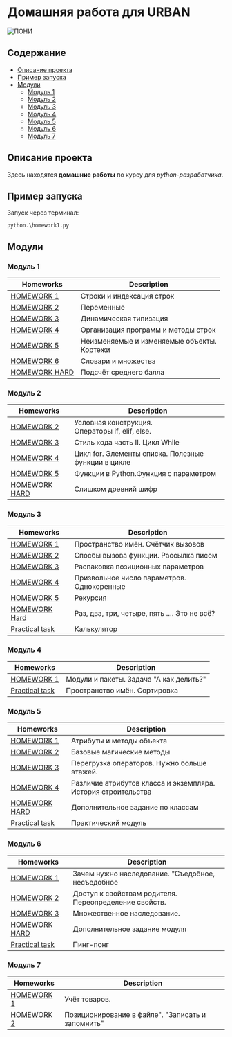 # Домашняя работа для URBAN

![ПОНИ](https://pa1.aminoapps.com/7044/dfb2245ea060ea76fde4ee0ddea7d5aa464a2dacr1-320-256_00.gif)

## Содержание

* [Описание проекта](#title1)
* [Пример запуска](#title1_1)
* [Модули](#title2_1)
    * [Модуль 1](#title2)
    * [Модуль 2](#title3)
    * [Модуль 3](#title4)
    * [Модуль 4](#title5)
    * [Модуль 5](#title6)
    * [Модуль 6](#title7)
    * [Модуль 7](#title8)

## <a id="title1">Описание проекта</a>

Здесь находятся **домашние работы** по курсу для *python-разработчика*.

## <a id="title1_1">Пример запуска</a>

Запуск через терминал:

```shell
python.\homework1.py
```

## <a id="title2_1">Модули</a>

### <a id="title2">Модуль 1</a>

| Homeworks                                | Description                                     |
|------------------------------------------|-------------------------------------------------|
| [HOMEWORK 1](module1/homework1.py)       | Строки и индексация строк                       |
| [HOMEWORK 2](module1/homework2.py)       | Переменные                                      |
| [HOMEWORK 3](module1/homework3.py)       | Динамическая типизация                          |
| [HOMEWORK 4](module1/homework4.py)       | Организация программ и методы строк             |
| [HOMEWORK 5](module1/homework5.py)       | Неизменяемые и изменяемые объекты. <br/>Кортежи |
| [HOMEWORK 6](module1/homework6.py)       | Словари и множества                             |
| [HOMEWORK HARD](module1/module1hard..py) | Подсчёт среднего балла                          |

### <a id="title3">Модуль 2</a>

| Homeworks                                 | Description                                          |
|-------------------------------------------|------------------------------------------------------|
| [HOMEWORK 2](module2/module_2_2.py)       | Условная конструкция. <br/>Операторы if, elif, else. |
| [HOMEWORK 3](module2/module_2_3.py)       | Стиль кода часть II. Цикл While                      |
| [HOMEWORK 4](module2/module_2_4.py)       | Цикл for. Элементы списка. Полезные функции в цикле  |
| [HOMEWORK 5](module2/module_2_5.py)       | Функции в Python.Функция с параметром                |
| [HOMEWORK HARD](module2/module_2_hard.py) | Слишком древний шифр                                 |

### <a id="title4">Модуль 3</a>

| Homeworks                                        | Description                                  |
|--------------------------------------------------|----------------------------------------------|
| [HOMEWORK 1](module3/module_3_1.py)              | Пространство имён. Счётчик вызовов           |
| [HOMEWORK 2](module3/module_3_2.py)              | Спосбы вызова функции. Рассылка писем        |
| [HOMEWORK 3](module3/module_3_3.py)              | Распаковка позиционных параметров            |
| [HOMEWORK 4](module3/module_3_4.py)              | Призвольное число параметров. Однокоренные   |
| [HOMEWORK 5](module3/module_3_5.py)              | Рекурсия                                     |
| [HOMEWORK Hard](module3/module_3_hard.py)        | Раз, два, три, четыре, пять .... Это не всё? |
| [Practical task](module3/module_3_calculator.py) | Калькулятор                                  |

### <a id="title5">Модуль 4</a>

| Homeworks                             | Description                             |
|---------------------------------------|-----------------------------------------|
| [HOMEWORK 1](module4/module_4_1.py)   | Модули и пакеты. Задача "А как делить?" |
| [Practical task](module4/sortfunc.py) | Пространство имён. Сортировка           |

### <a id="title6">Модуль 5</a>

| Homeworks                                 | Description                                                   |
|-------------------------------------------|---------------------------------------------------------------|
| [HOMEWORK 1](module5/module_5_1_and_2.py) | Атрибуты и методы объекта                                     |
| [HOMEWORK 2](module5/module_5_1_and_2.py) | Базовые магические методы                                     |
| [HOMEWORK 3](module5/module_5_3.py)       | Перегрузка операторов. Нужно больше этажей.                   |
| [HOMEWORK 4](module5/module_5_4.py)       | Различие атрибутов класса и экземпляра. История строительства |
| [HOMEWORK HARD](module5/module_5_hard.py) | Дополнительное задание по классам                             |
| [Practical task](module5/practice_5)      | Практический модуль                                           |

### <a id="title7">Модуль 6</a>

| Homeworks                                 | Description                                           |
|-------------------------------------------|-------------------------------------------------------|
| [HOMEWORK 1](module6/module_6_1.py)       | Зачем нужно наследование. "Съедобное, несъедобное     |
| [HOMEWORK 2](module6/module_6_2.py)       | Доступ к свойствам родителя. Переопределение свойств. |
| [HOMEWORK 3](module6/module_6_3.py)       | Множественное наследование.                           |
| [HOMEWORK HARD](module6/module_6_hard.py) | Дополнительное задание модуля                         |
| [Practical task](module6/practice_6)      | Пинг-понг                                             |

### <a id="title8">Модуль 7</a>

| Homeworks                           | Description                                       |
|-------------------------------------|---------------------------------------------------|
| [HOMEWORK 1](module7/module_7_1.py) | Учёт товаров.                                     |
| [HOMEWORK 2](module7/module_7_2.py) | Позиционирование в файле". "Записать и запомнить" |